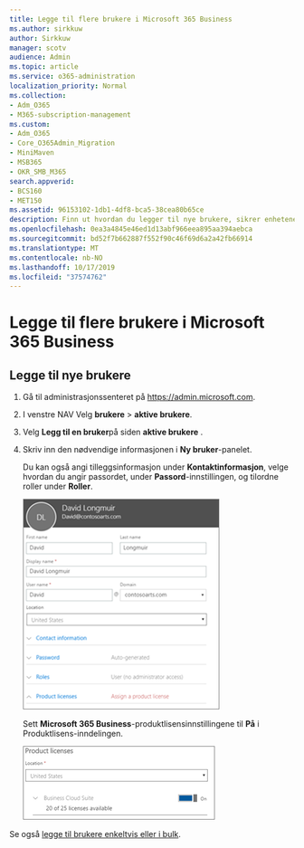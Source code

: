 ```yaml
---
title: Legge til flere brukere i Microsoft 365 Business
ms.author: sirkkuw
author: Sirkkuw
manager: scotv
audience: Admin
ms.topic: article
ms.service: o365-administration
localization_priority: Normal
ms.collection:
- Adm_O365
- M365-subscription-management
ms.custom:
- Adm_O365
- Core_O365Admin_Migration
- MiniMaven
- MSB365
- OKR_SMB_M365
search.appverid:
- BCS160
- MET150
ms.assetid: 96153102-1db1-4df8-bca5-38cea80b65ce
description: Finn ut hvordan du legger til nye brukere, sikrer enhetene deres og tilordner roller i Microsoft 365 Business.
ms.openlocfilehash: 0ea3a4845e46ed1d13abf966eea895aa394aebca
ms.sourcegitcommit: bd52f7b662887f552f90c46f69d6a2a42fb66914
ms.translationtype: MT
ms.contentlocale: nb-NO
ms.lasthandoff: 10/17/2019
ms.locfileid: "37574762"
---
```

# <a name="add-additional-users-to-microsoft-365-business"></a>Legge til flere brukere i Microsoft 365 Business

## <a name="add-new-users"></a>Legge til nye brukere

1. Gå til administrasjonssenteret på <a href="https://go.microsoft.com/fwlink/p/?linkid=837890" target="_blank">https://admin.microsoft.com</a>. 
2. I venstre NAV Velg **brukere** \> **aktive brukere**.
1. Velg **Legg til en bruker**på siden **aktive brukere** .
 4. Skriv inn den nødvendige informasjonen i **Ny bruker**-panelet. 
  
    Du kan også angi tilleggsinformasjon under **Kontaktinformasjon**, velge hvordan du angir passordet, under **Passord**-innstillingen, og tilordne roller under **Roller**.
      
    ![Enter user information in the New user card](media/f04d39ca-48be-4868-8330-8552a4754c8b.png)
      
    Sett **Microsoft 365 Business**-produktlisensinnstillingene til **På** i Produktlisens-inndelingen.
      
    ![Set the license setting to On position](media/7404f7f7-93bc-44a3-9ffb-4208b5b17402.png)
  
Se også [legge til brukere enkeltvis eller i bulk](https://docs.microsoft.com/office365/admin/add-users/add-users).
  
